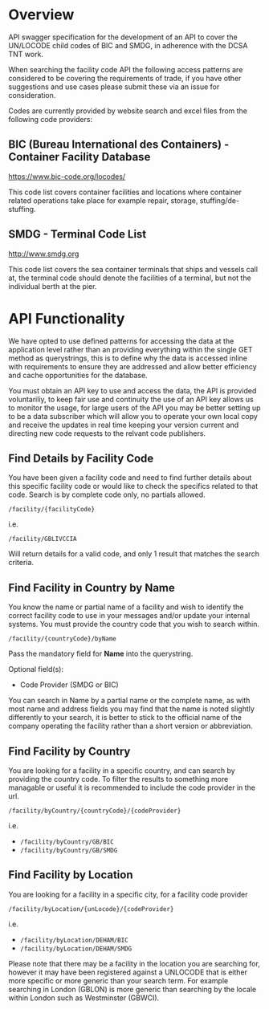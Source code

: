 # Overview

API swagger specification for the development of an API to cover the UN/LOCODE child codes of BIC and SMDG, in adherence with the DCSA TNT work.

When searching the facility code API the following access patterns are considered to be covering the requirements of trade, if you have other suggestions and use cases please submit these via an issue for consideration.

Codes are currently provided by website search and excel files from the following code providers:

## BIC (Bureau International des Containers) - Container Facility Database

https://www.bic-code.org/locodes/

This code list covers container facilities and locations where container related operations take place for example repair, storage, stuffing/de-stuffing.

## SMDG - Terminal Code List 

http://www.smdg.org

This code list covers the sea container terminals that ships and vessels call at, the terminal code should denote the facilities of a terminal, but not the individual berth at the pier.			

# API Functionality

We have opted to use defined patterns for accessing the data at the application level rather than an providing everything within the single GET method as querystrings, this is to define why the data is accessed inline with requirements to ensure they are addressed and allow better efficiency and cache opportunities for the database.

You must obtain an API key to use and access the data, the API is provided voluntariliy, to keep fair use and continuity the use of an API key allows us to monitor the usage, for large users of the API you may be better setting up to be a data subscriber which will allow you to operate your own local copy and receive the updates in real time keeping your version current and directing new code requests to the relvant code publishers.

## Find Details by Facility Code

You have been given a facility code and need to find further details about this specific facility code or would like to check the specifics related to that code.  Search is by complete code only, no partials allowed.

`/facility/{facilityCode}`

i.e. 

`/facility/GBLIVCCIA`

Will return details for a valid code, and only 1 result that matches the search criteria.

## Find Facility in Country by Name

You know the name or partial name of a facility and wish to identify the correct facility code to use in your messages and/or update your internal systems.  You must provide the country code that you wish to search within.

`/facility/{countryCode}/byName`

Pass the mandatory field for **Name** into the querystring.  

Optional field(s):
* Code Provider (SMDG or BIC)

You can search in Name by a partial name or the complete name, as with most name and address fields you may find that the name is noted slightly differently to your search, it is better to stick to the official name of the company operating the facility rather than a short version or abbreviation.

## Find Facility by Country

You are looking for a facility in a specific country, and can search by providing the country code.  To filter the results to something more managable or useful it is recommended to include the code provider in the url.

`/facility/byCountry/{countryCode}/{codeProvider}`

i.e. 

* `/facility/byCountry/GB/BIC`
* `/facility/byCountry/GB/SMDG`

## Find Facility by Location

You are looking for a facility in a specific city, for a facility code provider 

`/facility/byLocation/{unLocode}/{codeProvider}`

i.e.

* `/facility/byLocation/DEHAM/BIC`
* `/facility/byLocation/DEHAM/SMDG`

Please note that there may be a facility in the location you are searching for, however it may have been registered against a UNLOCODE that is either more specific or more generic than your search term.  For example searching in London (GBLON) is more generic than searching by the locale within London such as Westminster (GBWCI).

